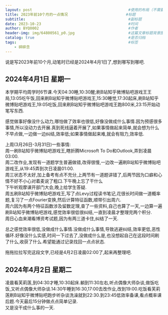 ```yaml
---
layout: post                                           #使用的布局（不需要改）
title: 2023年前10个月的一点情况                          #标题
subtitle:                                              #副标题
date: 2023-10-23                                       #时间
author: BYQ0002                                        #作者
header-img: img/64800561_p0.jpg                        #这篇文章标题背景图片
catalog: true                                          #是否归档
tags:                                                  #标签
    - 碎碎念
---
```


说是写2023年前10个月,动笔时已经是2024年4月1日了,想到哪写到哪吧.

## 2024年4月1日 星期一

本学期平均周学时6节课.今天04:30睡,10:30醒;刷B站知乎微博贴吧游戏王王局,13:05吃午饭,回来刷B站知乎微博贴吧游戏王,15:30睡觉,17:30起床,刷B站知乎微博贴吧游戏王,19:05吃饭,回来刷B站知乎微博贴吧游戏王跑800米,23:15开始动笔写东西.

感觉做事好像没什么动力,哪怕做了效率也很低,好像没做成什么事情.因为预感很多事情,所以没动力去开展.真到死线逼着开展了,如果事情做起来简单,就会想为什么不早点做,一边做一边纠结,效率低;如果事情做起来难,就会有阻力,效率低.

上周(3月26日-3月31日)一些事情:  
周一刷B站知乎微博贴吧游戏王,瞎折腾Microsoft To Do和Outlook,弄到凌晨03:00.  
周二改作业,发现有一道题学生普遍做错,改得很慢,一边改一遍刷B站知乎微博贴吧游戏王,从19:45弄到次日凌晨01:00.  
周三状态不太好,加上备考有点不充分,上两节有一道题讲错了,后两节因为口癖和心情不好不小心对着麦说了粗口.下午晚上忘了干什么  
下午听观摩课开部门大会,晚上给学生答疑.  
周五刷B站知乎微博贴吧游戏王,写了点Levy过程读书笔记,花很长时间做一道概率题,复习了一点Fourier变换,然后计算特征函数,顺带引出周六.  
周六因为有两个特征函数涉及留数定理,查了一些资料,自己也算了一天,一边算一遍刷B站知乎微博贴吧游戏,感觉效率很低很纠结,一直到凌晨才整理完两个积分.  
周日心血来潮看博资考试题,因为有两三道卡住,纠结了一天.

总之感觉效率很低,没做成什么事情.没做成什么事情,导致逃避纠结,效率更低,恶性循环.好像没什么实感,时间一下过去了,没做成什么是,也没想起自己在这段时间刷了什么,收获了什么.希望能通过记录找回一点点状态.

拖拖拉拉写完这段文字,已经是4月2日凌晨02:00了,起来再整理吧.

## 2024年4月2日 星期二

凌晨看芙莉莲,到04:30才睡,10:30起床.躺到11:30左右,听点偶像大师杂谈,做饭吃饭,又听点偶像大师杂谈.14:30午睡到16:30,17:00去改作业,改到19:00.吃饭看芙莉莲刷B站知乎微博贴吧跑步听杂谈洗澡就到22:30.到23:45低效率备课,看点概率课后题.今天最后15分钟做点点简单记录.  
又是没干成什么事的一天.
